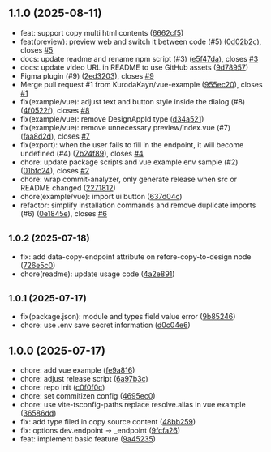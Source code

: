 ## 1.1.0 (2025-08-11)

* feat: support copy multi html contents ([6662cf5](https://github.com/refore-ai/copy-to-design-sdk/commit/6662cf5))
* feat(preview): preview web and switch it between code (#5) ([0d02b2c](https://github.com/refore-ai/copy-to-design-sdk/commit/0d02b2c)), closes [#5](https://github.com/refore-ai/copy-to-design-sdk/issues/5)
* docs: update readme and rename npm script (#3) ([e5f47da](https://github.com/refore-ai/copy-to-design-sdk/commit/e5f47da)), closes [#3](https://github.com/refore-ai/copy-to-design-sdk/issues/3)
* docs: update video URL in README to use GitHub assets ([9d78957](https://github.com/refore-ai/copy-to-design-sdk/commit/9d78957))
* Figma plugin (#9) ([2ed3203](https://github.com/refore-ai/copy-to-design-sdk/commit/2ed3203)), closes [#9](https://github.com/refore-ai/copy-to-design-sdk/issues/9)
* Merge pull request #1 from KurodaKayn/vue-example ([955ec20](https://github.com/refore-ai/copy-to-design-sdk/commit/955ec20)), closes [#1](https://github.com/refore-ai/copy-to-design-sdk/issues/1)
* fix(example/vue): adjust text and button style inside the dialog (#8) ([4f0522f](https://github.com/refore-ai/copy-to-design-sdk/commit/4f0522f)), closes [#8](https://github.com/refore-ai/copy-to-design-sdk/issues/8)
* fix(example/vue): remove DesignAppId type ([d34a521](https://github.com/refore-ai/copy-to-design-sdk/commit/d34a521))
* fix(example/vue): remove unnecessary preview/index.vue (#7) ([faa8d2d](https://github.com/refore-ai/copy-to-design-sdk/commit/faa8d2d)), closes [#7](https://github.com/refore-ai/copy-to-design-sdk/issues/7)
* fix(export): when the user fails to fill in the endpoint, it will become undefined (#4) ([7b24f89](https://github.com/refore-ai/copy-to-design-sdk/commit/7b24f89)), closes [#4](https://github.com/refore-ai/copy-to-design-sdk/issues/4)
* chore: update package scripts and vue example env sample (#2) ([01bfc24](https://github.com/refore-ai/copy-to-design-sdk/commit/01bfc24)), closes [#2](https://github.com/refore-ai/copy-to-design-sdk/issues/2)
* chore: wrap commit-analyzer, only generate release when src or README changed ([2271812](https://github.com/refore-ai/copy-to-design-sdk/commit/2271812))
* chore(example/vue): import ui button ([637d04c](https://github.com/refore-ai/copy-to-design-sdk/commit/637d04c))
* refactor: simplify installation commands and remove duplicate imports (#6) ([0e1845e](https://github.com/refore-ai/copy-to-design-sdk/commit/0e1845e)), closes [#6](https://github.com/refore-ai/copy-to-design-sdk/issues/6)

## <small>1.0.2 (2025-07-18)</small>

* fix: add data-copy-endpoint attribute on refore-copy-to-design node ([726e5c0](https://github.com/refore-ai/copy-to-design-sdk/commit/726e5c0))
* chore(readme): update usage code ([4a2e891](https://github.com/refore-ai/copy-to-design-sdk/commit/4a2e891))

## <small>1.0.1 (2025-07-17)</small>

* fix(package.json): module and types field value error ([9b85246](https://github.com/refore-ai/copy-to-design-sdk/commit/9b85246))
* chore: use .env save secret information ([d0c04e6](https://github.com/refore-ai/copy-to-design-sdk/commit/d0c04e6))

## 1.0.0 (2025-07-17)

* chore: add vue example ([fe9a816](https://github.com/refore-ai/copy-to-design-sdk/commit/fe9a816))
* chore: adjust release script ([6a97b3c](https://github.com/refore-ai/copy-to-design-sdk/commit/6a97b3c))
* chore: repo init ([c0f0f0c](https://github.com/refore-ai/copy-to-design-sdk/commit/c0f0f0c))
* chore: set commitizen config ([4695ec0](https://github.com/refore-ai/copy-to-design-sdk/commit/4695ec0))
* chore: use vite-tsconfig-paths replace resolve.alias in vue example ([36586dd](https://github.com/refore-ai/copy-to-design-sdk/commit/36586dd))
* fix: add type filed in copy source content ([48bb259](https://github.com/refore-ai/copy-to-design-sdk/commit/48bb259))
* fix: options dev.endpoint -> _endpoint ([9fcfa26](https://github.com/refore-ai/copy-to-design-sdk/commit/9fcfa26))
* feat: implement basic feature ([9a45235](https://github.com/refore-ai/copy-to-design-sdk/commit/9a45235))
